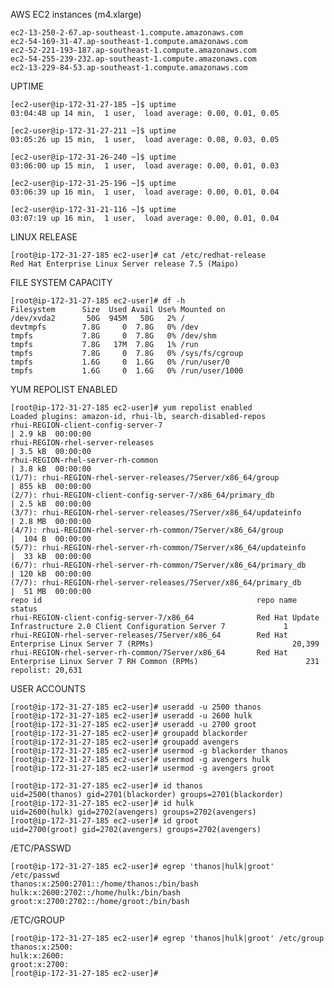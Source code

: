 


AWS EC2 instances (m4.xlarge)

	ec2-13-250-2-67.ap-southeast-1.compute.amazonaws.com
	ec2-54-169-31-47.ap-southeast-1.compute.amazonaws.com
	ec2-52-221-193-187.ap-southeast-1.compute.amazonaws.com
	ec2-54-255-239-232.ap-southeast-1.compute.amazonaws.com
	ec2-13-229-84-53.ap-southeast-1.compute.amazonaws.com


UPTIME

	[ec2-user@ip-172-31-27-185 ~]$ uptime
 	03:04:48 up 14 min,  1 user,  load average: 0.00, 0.01, 0.05

	[ec2-user@ip-172-31-27-211 ~]$ uptime
 	03:05:26 up 15 min,  1 user,  load average: 0.08, 0.03, 0.05

	[ec2-user@ip-172-31-26-240 ~]$ uptime
	03:06:00 up 15 min,  1 user,  load average: 0.00, 0.01, 0.03

	[ec2-user@ip-172-31-25-196 ~]$ uptime
 	03:06:39 up 16 min,  1 user,  load average: 0.00, 0.01, 0.04

	[ec2-user@ip-172-31-21-116 ~]$ uptime
 	03:07:19 up 16 min,  1 user,  load average: 0.00, 0.01, 0.04


LINUX RELEASE

	[root@ip-172-31-27-185 ec2-user]# cat /etc/redhat-release
	Red Hat Enterprise Linux Server release 7.5 (Maipo)


FILE SYSTEM CAPACITY

	[root@ip-172-31-27-185 ec2-user]# df -h
	Filesystem      Size  Used Avail Use% Mounted on
	/dev/xvda2       50G  945M   50G   2% /
	devtmpfs        7.8G     0  7.8G   0% /dev
	tmpfs           7.8G     0  7.8G   0% /dev/shm
	tmpfs           7.8G   17M  7.8G   1% /run
	tmpfs           7.8G     0  7.8G   0% /sys/fs/cgroup
	tmpfs           1.6G     0  1.6G   0% /run/user/0
	tmpfs           1.6G     0  1.6G   0% /run/user/1000


YUM REPOLIST ENABLED

	[root@ip-172-31-27-185 ec2-user]# yum repolist enabled
	Loaded plugins: amazon-id, rhui-lb, search-disabled-repos
	rhui-REGION-client-config-server-7                                                           | 2.9 kB  00:00:00
	rhui-REGION-rhel-server-releases                                                             | 3.5 kB  00:00:00
	rhui-REGION-rhel-server-rh-common                                                            | 3.8 kB  00:00:00
	(1/7): rhui-REGION-rhel-server-releases/7Server/x86_64/group                                 | 855 kB  00:00:00
	(2/7): rhui-REGION-client-config-server-7/x86_64/primary_db                                  | 2.5 kB  00:00:00
	(3/7): rhui-REGION-rhel-server-releases/7Server/x86_64/updateinfo                            | 2.8 MB  00:00:00
	(4/7): rhui-REGION-rhel-server-rh-common/7Server/x86_64/group                                |  104 B  00:00:00
	(5/7): rhui-REGION-rhel-server-rh-common/7Server/x86_64/updateinfo                           |  33 kB  00:00:00	
	(6/7): rhui-REGION-rhel-server-rh-common/7Server/x86_64/primary_db                           | 120 kB  00:00:00
	(7/7): rhui-REGION-rhel-server-releases/7Server/x86_64/primary_db                            |  51 MB  00:00:00
	repo id                                                repo name                                                              status
	rhui-REGION-client-config-server-7/x86_64              Red Hat Update Infrastructure 2.0 Client Configuration Server 7             1
	rhui-REGION-rhel-server-releases/7Server/x86_64        Red Hat Enterprise Linux Server 7 (RPMs)                               20,399
	rhui-REGION-rhel-server-rh-common/7Server/x86_64       Red Hat Enterprise Linux Server 7 RH Common (RPMs)                        231
	repolist: 20,631


USER ACCOUNTS

	[root@ip-172-31-27-185 ec2-user]# useradd -u 2500 thanos
	[root@ip-172-31-27-185 ec2-user]# useradd -u 2600 hulk
	[root@ip-172-31-27-185 ec2-user]# useradd -u 2700 groot
	[root@ip-172-31-27-185 ec2-user]# groupadd blackorder
	[root@ip-172-31-27-185 ec2-user]# groupadd avengers
	[root@ip-172-31-27-185 ec2-user]# usermod -g blackorder thanos
	[root@ip-172-31-27-185 ec2-user]# usermod -g avengers hulk
	[root@ip-172-31-27-185 ec2-user]# usermod -g avengers groot

	[root@ip-172-31-27-185 ec2-user]# id thanos
	uid=2500(thanos) gid=2701(blackorder) groups=2701(blackorder)
	[root@ip-172-31-27-185 ec2-user]# id hulk
	uid=2600(hulk) gid=2702(avengers) groups=2702(avengers)
	[root@ip-172-31-27-185 ec2-user]# id groot
	uid=2700(groot) gid=2702(avengers) groups=2702(avengers)


/ETC/PASSWD

	[root@ip-172-31-27-185 ec2-user]# egrep 'thanos|hulk|groot' /etc/passwd
	thanos:x:2500:2701::/home/thanos:/bin/bash
	hulk:x:2600:2702::/home/hulk:/bin/bash
	groot:x:2700:2702::/home/groot:/bin/bash

/ETC/GROUP

	[root@ip-172-31-27-185 ec2-user]# egrep 'thanos|hulk|groot' /etc/group
	thanos:x:2500:
	hulk:x:2600:
	groot:x:2700:
	[root@ip-172-31-27-185 ec2-user]#













	



